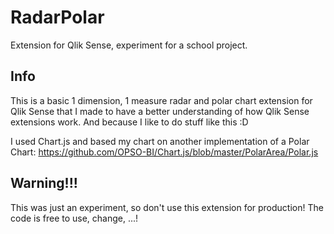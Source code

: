 # RadarPolar
Extension for Qlik Sense, experiment for a school project.

## Info
This is a basic 1 dimension, 1 measure radar and polar chart extension for Qlik Sense that I made to have a better understanding of how Qlik Sense extensions work. And because I like to do stuff like this :D

I used Chart.js and based my chart on another implementation of a Polar Chart: 
https://github.com/OPSO-BI/Chart.js/blob/master/PolarArea/Polar.js

## Warning!!!
This was just an experiment, so don't use this extension for production! The code is free to use, change, ...!
